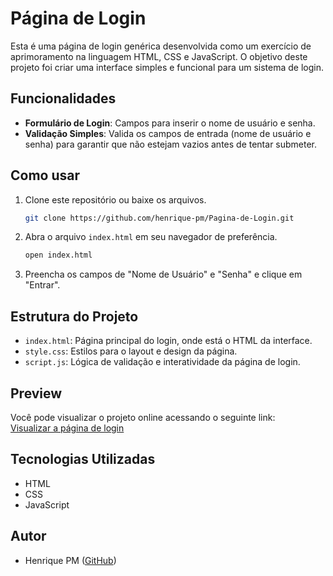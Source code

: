 # Página de Login

Esta é uma página de login genérica desenvolvida como um exercício de aprimoramento na linguagem HTML, CSS e JavaScript. O objetivo deste projeto foi criar uma interface simples e funcional para um sistema de login.

## Funcionalidades

- **Formulário de Login**: Campos para inserir o nome de usuário e senha.
- **Validação Simples**: Valida os campos de entrada (nome de usuário e senha) para garantir que não estejam vazios antes de tentar submeter.

## Como usar

1. Clone este repositório ou baixe os arquivos.
   
   ```bash
   git clone https://github.com/henrique-pm/Pagina-de-Login.git
   ```

2. Abra o arquivo `index.html` em seu navegador de preferência.
   
   ```bash
   open index.html
   ```

3. Preencha os campos de "Nome de Usuário" e "Senha" e clique em "Entrar".

## Estrutura do Projeto

- `index.html`: Página principal do login, onde está o HTML da interface.
- `style.css`: Estilos para o layout e design da página.
- `script.js`: Lógica de validação e interatividade da página de login.

## Preview

Você pode visualizar o projeto online acessando o seguinte link:  
[Visualizar a página de login](https://henrique-pm.github.io/Pagina-de-Login/)

## Tecnologias Utilizadas

- HTML
- CSS
- JavaScript

## Autor

- Henrique PM ([GitHub](https://github.com/henrique-pm))

